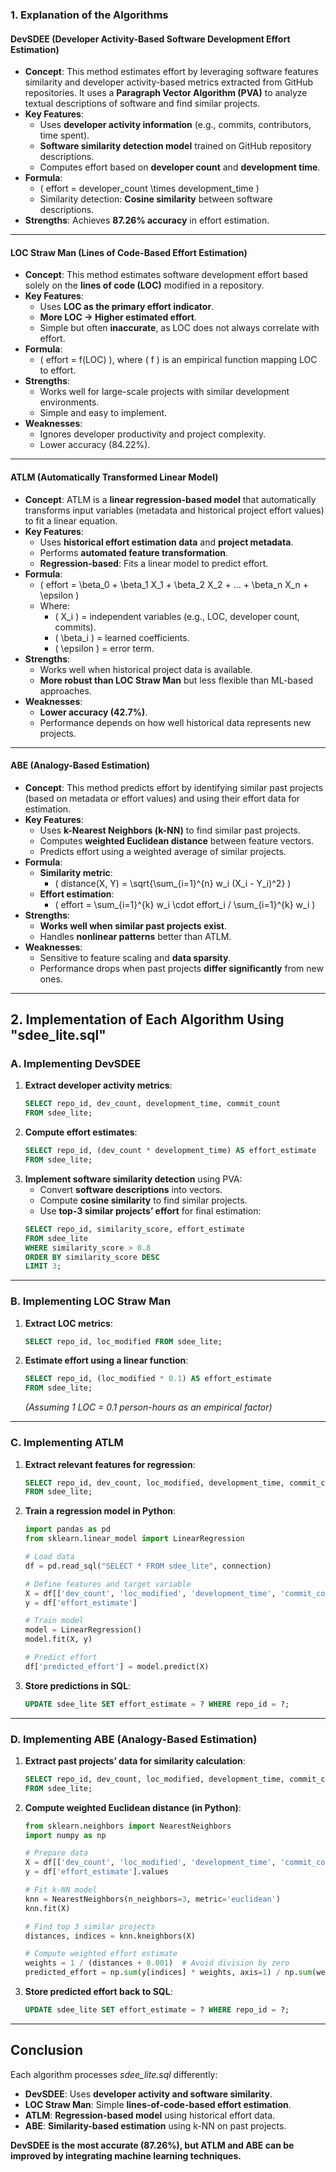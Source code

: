### **1. Explanation of the Algorithms**

#### **DevSDEE (Developer Activity-Based Software Development Effort Estimation)**
- **Concept**: This method estimates effort by leveraging software features similarity and developer activity-based metrics extracted from GitHub repositories. It uses a **Paragraph Vector Algorithm (PVA)** to analyze textual descriptions of software and find similar projects.
- **Key Features**:
  - Uses **developer activity information** (e.g., commits, contributors, time spent).
  - **Software similarity detection model** trained on GitHub repository descriptions.
  - Computes effort based on **developer count** and **development time**.
- **Formula**:
  - \( effort = developer\_count \times development\_time \)
  - Similarity detection: **Cosine similarity** between software descriptions.
- **Strengths**: Achieves **87.26% accuracy** in effort estimation.

---

#### **LOC Straw Man (Lines of Code-Based Effort Estimation)**
- **Concept**: This method estimates software development effort based solely on the **lines of code (LOC)** modified in a repository.
- **Key Features**:
  - Uses **LOC as the primary effort indicator**.
  - **More LOC → Higher estimated effort**.
  - Simple but often **inaccurate**, as LOC does not always correlate with effort.
- **Formula**:
  - \( effort = f(LOC) \), where \( f \) is an empirical function mapping LOC to effort.
- **Strengths**:
  - Works well for large-scale projects with similar development environments.
  - Simple and easy to implement.
- **Weaknesses**:
  - Ignores developer productivity and project complexity.
  - Lower accuracy (84.22%).

---

#### **ATLM (Automatically Transformed Linear Model)**
- **Concept**: ATLM is a **linear regression-based model** that automatically transforms input variables (metadata and historical project effort values) to fit a linear equation.
- **Key Features**:
  - Uses **historical effort estimation data** and **project metadata**.
  - Performs **automated feature transformation**.
  - **Regression-based**: Fits a linear model to predict effort.
- **Formula**:
  - \( effort = \beta_0 + \beta_1 X_1 + \beta_2 X_2 + ... + \beta_n X_n + \epsilon \)
  - Where:
    - \( X_i \) = independent variables (e.g., LOC, developer count, commits).
    - \( \beta_i \) = learned coefficients.
    - \( \epsilon \) = error term.
- **Strengths**:
  - Works well when historical project data is available.
  - **More robust than LOC Straw Man** but less flexible than ML-based approaches.
- **Weaknesses**:
  - **Lower accuracy (42.7%)**.
  - Performance depends on how well historical data represents new projects.

---

#### **ABE (Analogy-Based Estimation)**
- **Concept**: This method predicts effort by identifying similar past projects (based on metadata or effort values) and using their effort data for estimation.
- **Key Features**:
  - Uses **k-Nearest Neighbors (k-NN)** to find similar past projects.
  - Computes **weighted Euclidean distance** between feature vectors.
  - Predicts effort using a weighted average of similar projects.
- **Formula**:
  - **Similarity metric**:
    - \( distance(X, Y) = \sqrt{\sum_{i=1}^{n} w_i (X_i - Y_i)^2} \)
  - **Effort estimation**:
    - \( effort = \sum_{i=1}^{k} w_i \cdot effort_i / \sum_{i=1}^{k} w_i \)
- **Strengths**:
  - **Works well when similar past projects exist**.
  - Handles **nonlinear patterns** better than ATLM.
- **Weaknesses**:
  - Sensitive to feature scaling and **data sparsity**.
  - Performance drops when past projects **differ significantly** from new ones.

---

## **2. Implementation of Each Algorithm Using "sdee_lite.sql"**

### **A. Implementing DevSDEE**
1. **Extract developer activity metrics**:
   ```sql
   SELECT repo_id, dev_count, development_time, commit_count 
   FROM sdee_lite;
   ```
2. **Compute effort estimates**:
   ```sql
   SELECT repo_id, (dev_count * development_time) AS effort_estimate 
   FROM sdee_lite;
   ```
3. **Implement software similarity detection** using PVA:
   - Convert **software descriptions** into vectors.
   - Compute **cosine similarity** to find similar projects.
   - Use **top-3 similar projects’ effort** for final estimation:
   ```sql
   SELECT repo_id, similarity_score, effort_estimate
   FROM sdee_lite
   WHERE similarity_score > 0.8
   ORDER BY similarity_score DESC
   LIMIT 3;
   ```

---

### **B. Implementing LOC Straw Man**
1. **Extract LOC metrics**:
   ```sql
   SELECT repo_id, loc_modified FROM sdee_lite;
   ```
2. **Estimate effort using a linear function**:
   ```sql
   SELECT repo_id, (loc_modified * 0.1) AS effort_estimate 
   FROM sdee_lite;
   ```
   *(Assuming 1 LOC = 0.1 person-hours as an empirical factor)*

---

### **C. Implementing ATLM**
1. **Extract relevant features for regression**:
   ```sql
   SELECT repo_id, dev_count, loc_modified, development_time, commit_count, effort_estimate 
   FROM sdee_lite;
   ```
2. **Train a regression model in Python**:
   ```python
   import pandas as pd
   from sklearn.linear_model import LinearRegression

   # Load data
   df = pd.read_sql("SELECT * FROM sdee_lite", connection)

   # Define features and target variable
   X = df[['dev_count', 'loc_modified', 'development_time', 'commit_count']]
   y = df['effort_estimate']

   # Train model
   model = LinearRegression()
   model.fit(X, y)

   # Predict effort
   df['predicted_effort'] = model.predict(X)
   ```
3. **Store predictions in SQL**:
   ```sql
   UPDATE sdee_lite SET effort_estimate = ? WHERE repo_id = ?;
   ```

---

### **D. Implementing ABE (Analogy-Based Estimation)**
1. **Extract past projects’ data for similarity calculation**:
   ```sql
   SELECT repo_id, dev_count, loc_modified, development_time, commit_count, effort_estimate 
   FROM sdee_lite;
   ```
2. **Compute weighted Euclidean distance (in Python)**:
   ```python
   from sklearn.neighbors import NearestNeighbors
   import numpy as np

   # Prepare data
   X = df[['dev_count', 'loc_modified', 'development_time', 'commit_count']].values
   y = df['effort_estimate'].values

   # Fit k-NN model
   knn = NearestNeighbors(n_neighbors=3, metric='euclidean')
   knn.fit(X)

   # Find top 3 similar projects
   distances, indices = knn.kneighbors(X)

   # Compute weighted effort estimate
   weights = 1 / (distances + 0.001)  # Avoid division by zero
   predicted_effort = np.sum(y[indices] * weights, axis=1) / np.sum(weights, axis=1)
   ```
3. **Store predicted effort back to SQL**:
   ```sql
   UPDATE sdee_lite SET effort_estimate = ? WHERE repo_id = ?;
   ```

---

## **Conclusion**
Each algorithm processes *sdee_lite.sql* differently:
- **DevSDEE**: Uses **developer activity and software similarity**.
- **LOC Straw Man**: Simple **lines-of-code-based effort estimation**.
- **ATLM**: **Regression-based model** using historical effort data.
- **ABE**: **Similarity-based estimation** using k-NN on past projects.

**DevSDEE is the most accurate (87.26%), but ATLM and ABE can be improved by integrating machine learning techniques.**